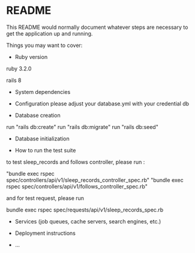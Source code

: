 # README

This README would normally document whatever steps are necessary to get the
application up and running.

Things you may want to cover:

* Ruby version

ruby 3.2.0

rails 8

* System dependencies

* Configuration
please adjust your database.yml with your credential db

* Database creation

run "rails db:create"
run "rails db:migrate"
run "rails db:seed"

* Database initialization

* How to run the test suite

to test sleep_records and follows controller, please run :

"bundle exec rspec spec/controllers/api/v1/sleep_records_controller_spec.rb"
"bundle exec rspec spec/controllers/api/v1/follows_controller_spec.rb"

and for test request, please run

bundle exec rspec spec/requests/api/v1/sleep_records_spec.rb

* Services (job queues, cache servers, search engines, etc.)

* Deployment instructions

* ...
